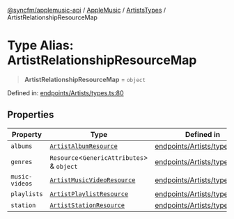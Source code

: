 [@syncfm/applemusic-api](../../../../../../globals.md) / [AppleMusic](../../../index.md) / [ArtistsTypes](../index.md) / ArtistRelationshipResourceMap

# Type Alias: ArtistRelationshipResourceMap

> **ArtistRelationshipResourceMap** = `object`

Defined in: [endpoints/Artists/types.ts:80](https://github.com/sync-fm/applemusic-api/blob/a6a8471d4d51a41f6bd8af9d95c8abf0126e10f4/src/endpoints/Artists/types.ts#L80)

## Properties

| Property | Type | Defined in |
| ------ | ------ | ------ |
| <a id="albums"></a> `albums` | [`ArtistAlbumResource`](ArtistAlbumResource.md) | [endpoints/Artists/types.ts:81](https://github.com/sync-fm/applemusic-api/blob/a6a8471d4d51a41f6bd8af9d95c8abf0126e10f4/src/endpoints/Artists/types.ts#L81) |
| <a id="genres"></a> `genres` | `Resource`\<`GenericAttributes`\> & `object` | [endpoints/Artists/types.ts:82](https://github.com/sync-fm/applemusic-api/blob/a6a8471d4d51a41f6bd8af9d95c8abf0126e10f4/src/endpoints/Artists/types.ts#L82) |
| <a id="music-videos"></a> `music-videos` | [`ArtistMusicVideoResource`](ArtistMusicVideoResource.md) | [endpoints/Artists/types.ts:83](https://github.com/sync-fm/applemusic-api/blob/a6a8471d4d51a41f6bd8af9d95c8abf0126e10f4/src/endpoints/Artists/types.ts#L83) |
| <a id="playlists"></a> `playlists` | [`ArtistPlaylistResource`](ArtistPlaylistResource.md) | [endpoints/Artists/types.ts:84](https://github.com/sync-fm/applemusic-api/blob/a6a8471d4d51a41f6bd8af9d95c8abf0126e10f4/src/endpoints/Artists/types.ts#L84) |
| <a id="station"></a> `station` | [`ArtistStationResource`](ArtistStationResource.md) | [endpoints/Artists/types.ts:85](https://github.com/sync-fm/applemusic-api/blob/a6a8471d4d51a41f6bd8af9d95c8abf0126e10f4/src/endpoints/Artists/types.ts#L85) |

